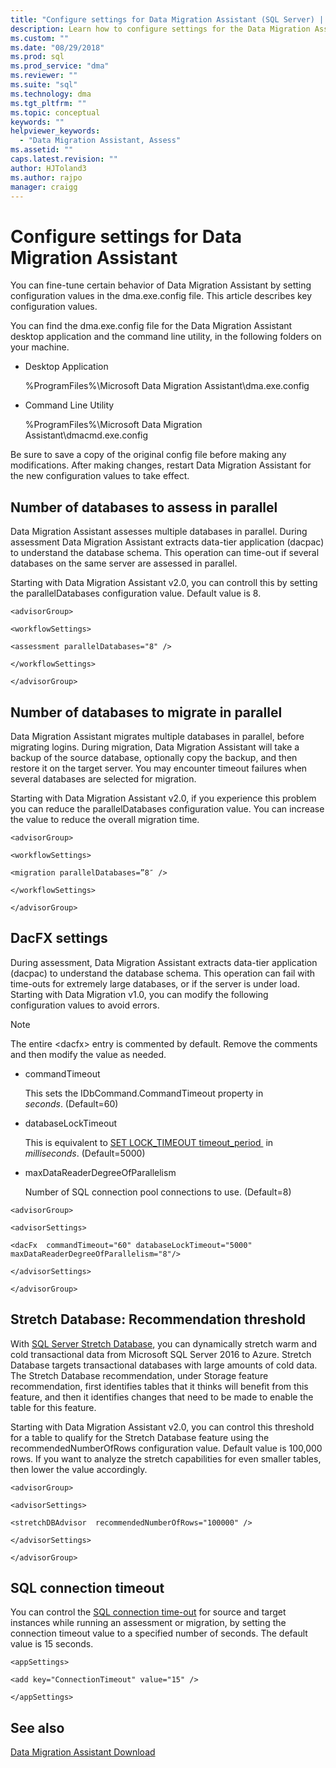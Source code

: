 ```yaml
---
title: "Configure settings for Data Migration Assistant (SQL Server) | Microsoft Docs"
description: Learn how to configure settings for the Data Migration Assistant by updating values in the configuration file
ms.custom: ""
ms.date: "08/29/2018"
ms.prod: sql
ms.prod_service: "dma"
ms.reviewer: ""
ms.suite: "sql"
ms.technology: dma
ms.tgt_pltfrm: ""
ms.topic: conceptual
keywords: ""
helpviewer_keywords: 
  - "Data Migration Assistant, Assess"
ms.assetid: ""
caps.latest.revision: ""
author: HJToland3
ms.author: rajpo
manager: craigg
---
```


# Configure settings for Data Migration Assistant

You can fine-tune certain behavior of Data Migration Assistant by setting configuration values in the dma.exe.config file. This article describes key configuration values.

You can find the dma.exe.config file for the Data Migration Assistant desktop application and the command line utility, in the following folders on your machine.

- Desktop Application

  %ProgramFiles%\\Microsoft Data Migration Assistant\\dma.exe.config

- Command Line Utility

  %ProgramFiles%\\Microsoft Data Migration Assistant\\dmacmd.exe.config 

Be sure to save a copy of the original config file before making any modifications. After making changes, restart Data Migration Assistant for the new configuration values to take effect.

## Number of databases to assess in parallel

Data Migration Assistant assesses multiple databases in parallel. During assessment Data Migration Assistant extracts data-tier application (dacpac) to understand the database schema. This operation can time-out if several databases on the same server are assessed in parallel. 

Starting with Data Migration Assistant v2.0, you can controll this by setting the parallelDatabases configuration value. Default value is 8.

```
<advisorGroup>

<workflowSettings>

<assessment parallelDatabases="8" />

</workflowSettings>

</advisorGroup>
```




## Number of databases to migrate in parallel

Data Migration Assistant migrates multiple databases in parallel, before migrating logins. During migration, Data Migration Assistant will take a backup of the source database, optionally copy the backup, and then restore it on the target server. You may encounter timeout failures when several databases are selected for migration. 

Starting with Data Migration Assistant v2.0, if you experience this problem you can reduce the parallelDatabases configuration value. You can increase the value to reduce the overall migration time.

```
<advisorGroup>

<workflowSettings>

<migration parallelDatabases=”8″ />

</workflowSettings>

</advisorGroup>
```


## DacFX settings

During assessment, Data Migration Assistant extracts data-tier application (dacpac) to understand the database schema. This operation can fail with time-outs for extremely large databases, or if the server is under load. Starting with Data Migration v1.0, you can modify the following configuration values to avoid errors. 

> [!NOTE]
> The entire &lt;dacfx&gt; entry is commented by default. Remove the comments and then modify the value as needed.

- commandTimeout

   This sets the IDbCommand.CommandTimeout property in *seconds*. (Default=60)

- databaseLockTimeout

   This is equivalent to [SET LOCK\_TIMEOUT timeout\_period ](../t-sql/statements/set-lock-timeout-transact-sql.md) in *milliseconds*. (Default=5000)

- maxDataReaderDegreeOfParallelism

   Number of SQL connection pool connections to use. (Default=8)

```
<advisorGroup>

<advisorSettings>

<dacFx  commandTimeout="60" databaseLockTimeout="5000"
maxDataReaderDegreeOfParallelism="8"/>

</advisorSettings>

</advisorGroup>
```


## Stretch Database: Recommendation threshold

With [SQL Server Stretch
Database](https://docs.microsoft.com/sql/sql-server/stretch-database/stretch-database), you can dynamically stretch warm and cold transactional data from Microsoft SQL Server 2016 to Azure. Stretch Database targets transactional databases with large amounts of cold data. The Stretch Database recommendation, under Storage feature recommendation, first identifies tables that it thinks will benefit from this feature, and then it identifies changes that need to be made to enable the table for this feature.

Starting with Data Migration Assistant v2.0, you can control this threshold for a table to qualify for the Stretch Database feature using the recommendedNumberOfRows configuration value. Default value is 100,000 rows. If you want to analyze the stretch capabilities for even smaller tables, then lower the value accordingly.

```
<advisorGroup>

<advisorSettings>

<stretchDBAdvisor  recommendedNumberOfRows="100000" />

</advisorSettings>

</advisorGroup>
```


## SQL connection timeout

You can control the [SQL connection
time-out](https://msdn.microsoft.com/library/system.data.sqlclient.sqlconnection.connectiontimeout(v=vs.110).aspx)
for source and target instances while running an assessment or migration, by setting the connection timeout value to a specified number of seconds. The default value is 15 seconds.

```
<appSettings>

<add key="ConnectionTimeout" value="15" />

</appSettings>
```


## See also

[Data Migration Assistant Download](https://www.microsoft.com/download/details.aspx?id=53595)
